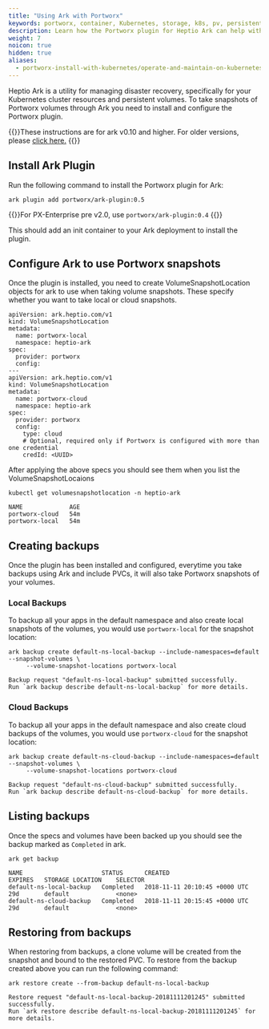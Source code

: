 ```yaml
---
title: "Using Ark with Portworx"
keywords: portworx, container, Kubernetes, storage, k8s, pv, persistent disk, snapshot
description: Learn how the Portworx plugin for Heptio Ark can help with disaster recovery in your Kubernetes clusters
weight: 7
noicon: true
hidden: true
aliases:
  - portworx-install-with-kubernetes/operate-and-maintain-on-kubernetes/disaster-recovery
---
```


Heptio Ark is a utility for managing disaster recovery, specifically for your
Kubernetes cluster resources and persistent volumes. To take snapshots of
Portworx volumes through Ark you need to install and configure the Portworx
plugin.

{{<info>}}These instructions are for ark v0.10 and higher. For older versions, please [click here.](../ark-pre-0.10) {{</info>}}

## Install Ark Plugin

Run the following command to install the Portworx plugin for Ark:
```text
ark plugin add portworx/ark-plugin:0.5
```

{{<info>}}For PX-Enterprise pre v2.0, use `portworx/ark-plugin:0.4` {{</info>}}

This should add an init container to your Ark deployment to install the
plugin.

## Configure Ark to use Portworx snapshots

Once the plugin is installed, you need to create VolumeSnapshotLocation objects for ark to use when
taking volume snapshots. These specify whether you want to take local or cloud snapshots.

```text
apiVersion: ark.heptio.com/v1
kind: VolumeSnapshotLocation
metadata:
  name: portworx-local
  namespace: heptio-ark
spec:
  provider: portworx
  config:
---
apiVersion: ark.heptio.com/v1
kind: VolumeSnapshotLocation
metadata:
  name: portworx-cloud
  namespace: heptio-ark
spec:
  provider: portworx
  config:
    type: cloud
    # Optional, required only if Portworx is configured with more than one credential
    credId: <UUID>
```

After applying the above specs you should see them when you list the VolumeSnapshotLocaions
```text
kubectl get volumesnapshotlocation -n heptio-ark
```

```output
NAME             AGE
portworx-cloud   54m
portworx-local   54m
```

## Creating backups

Once the plugin has been installed and configured, everytime you take backups
using Ark and include PVCs, it will also take Portworx snapshots of your volumes.

### Local Backups

To backup all your apps in the default namespace and also create local snapshots
of the volumes, you would use `portworx-local` for the snapshot location:

```text
ark backup create default-ns-local-backup --include-namespaces=default --snapshot-volumes \
     --volume-snapshot-locations portworx-local
```

```output
Backup request "default-ns-local-backup" submitted successfully.
Run `ark backup describe default-ns-local-backup` for more details.
```

### Cloud Backups

To backup all your apps in the default namespace and also create cloud backups
of the volumes, you would use `portworx-cloud` for the snapshot location:

```text
ark backup create default-ns-cloud-backup --include-namespaces=default --snapshot-volumes \
     --volume-snapshot-locations portworx-cloud
```

```output
Backup request "default-ns-cloud-backup" submitted successfully.
Run `ark backup describe default-ns-cloud-backup` for more details.
```

## Listing backups

Once the specs and volumes have been backed up you should see the backup marked
as `Completed` in ark.

```text
ark get backup
```

```output
NAME                      STATUS      CREATED                         EXPIRES   STORAGE LOCATION    SELECTOR
default-ns-local-backup   Completed   2018-11-11 20:10:45 +0000 UTC   29d       default             <none>
default-ns-cloud-backup   Completed   2018-11-11 20:15:45 +0000 UTC   29d       default             <none>
```

## Restoring from backups

When restoring from backups, a clone volume will be created from the snapshot and
bound to the restored PVC. To restore from the backup created above you can run
the following command:

```text
ark restore create --from-backup default-ns-local-backup
```

```output
Restore request "default-ns-local-backup-20181111201245" submitted successfully.
Run `ark restore describe default-ns-local-backup-20181111201245` for more details.
```
